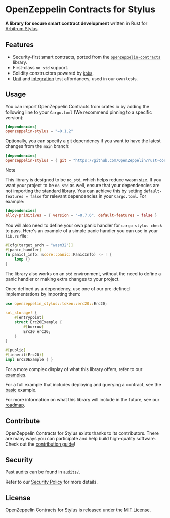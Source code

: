 # OpenZeppelin Contracts for Stylus

**A library for secure smart contract development** written in Rust for
[Arbitrum Stylus](https://docs.arbitrum.io/stylus/stylus-gentle-introduction).

## Features

- Security-first smart contracts, ported from the [`openzeppelin-contracts`]
  library.
- First-class `no_std` support.
- Solidity constructors powered by [`koba`].
- [Unit] and [integration] test affordances, used in our own tests.

[`openzeppelin-contracts`]: https://github.com/OpenZeppelin/openzeppelin-contracts
[`koba`]: https://github.com/OpenZeppelin/koba
[Unit]: ./lib/motsu/README.md
[integration]: ./lib/e2e/README.md

## Usage

You can import OpenZeppelin Contracts from crates.io by adding the following
line to your `Cargo.toml` (We recommend pinning to a specific version):

```toml
[dependencies]
openzeppelin-stylus = "=0.1.2"
```

Optionally, you can specify a git dependency if you want to have the latest
changes from the `main` branch:

```toml
[dependencies]
openzeppelin-stylus = { git = "https://github.com/OpenZeppelin/rust-contracts-stylus" }
```

> [!NOTE]
> This library is designed to be `no_std`, which helps reduce wasm size. If you want your project to be `no_std` as well, ensure that your dependencies are not importing the standard library.
>You can achieve this by setting `default-features = false` for relevant dependencies in your `Cargo.toml`. For example:
>
> ```toml
> [dependencies]
> alloy-primitives = { version = "=0.7.6", default-features = false }
>
> ```
>
> You will also need to define your own panic handler for `cargo stylus check` to pass.
> Here's an example of a simple panic handler you can use in your `lib.rs` file:
>
> ```rust
> #[cfg(target_arch = "wasm32")]
> #[panic_handler]
> fn panic(_info: &core::panic::PanicInfo) -> ! {
>     loop {}
> }
> ```
>
> The library also works on an `std` environment, without the need to define a panic handler or making extra changes to your project.

Once defined as a dependency, use one of our pre-defined implementations by
importing them:

```rust
use openzeppelin_stylus::token::erc20::Erc20;

sol_storage! {
    #[entrypoint]
    struct Erc20Example {
        #[borrow]
        Erc20 erc20;
    }
}

#[public]
#[inherit(Erc20)]
impl Erc20Example { }
```

For a more complex display of what this library offers, refer to our
[examples](./examples).

For a full example that includes deploying and querying a contract, see the
[basic] example.

For more information on what this library will include in the future, see our
[roadmap].

[specify a git dependency]: https://doc.rust-lang.org/cargo/reference/specifying-dependencies.html#specifying-dependencies-from-git-repositories
[examples]: ./examples
[basic]: ./examples/basic
[roadmap]: https://github.com/OpenZeppelin/rust-contracts-stylus/milestone/2

## Contribute

OpenZeppelin Contracts for Stylus exists thanks to its contributors. There are
many ways you can participate and help build high-quality software. Check out
the [contribution guide](CONTRIBUTING.md)!

## Security

Past audits can be found in [`audits/`](./audits).

Refer to our [Security Policy](SECURITY.md) for more details.

## License

OpenZeppelin Contracts for Stylus is released under the [MIT License](./LICENSE).
